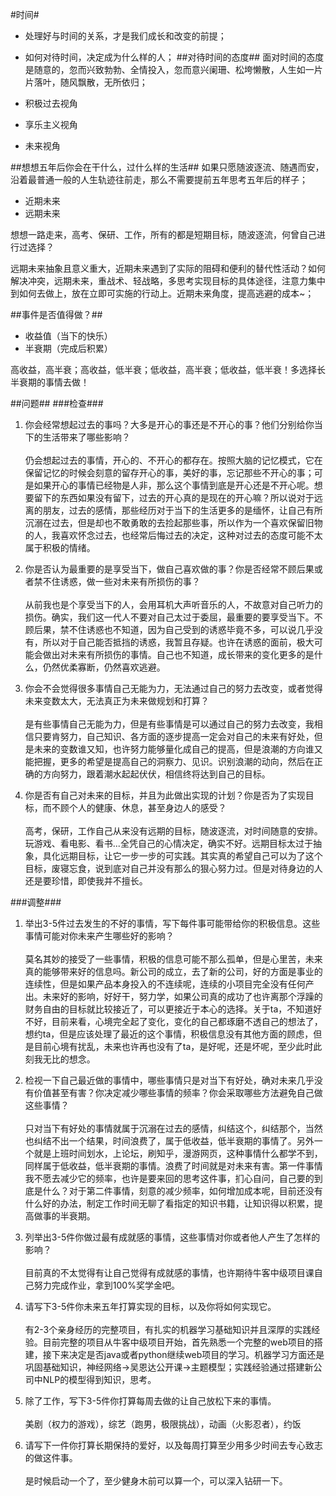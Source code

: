 #时间#
 - 处理好与时间的关系，才是我们成长和改变的前提；
 - 如何对待时间，决定成为什么样的人；
##对待时间的态度##
面对时间的态度是随意的，忽而兴致勃勃、全情投入，忽而意兴阑珊、松垮懒散，人生如一片片落叶，随风飘散，无所依归；

 - 积极过去视角
 - 享乐主义视角
 - 未来视角

##想想五年后你会在干什么，过什么样的生活##
如果只愿随波逐流、随遇而安，沿着最普通一般的人生轨迹往前走，那么不需要提前五年思考五年后的样子；

 - 近期未来
 - 远期未来

想想一路走来，高考、保研、工作，所有的都是短期目标，随波逐流，何曾自己进行过选择？

远期未来抽象且意义重大，近期未来遇到了实际的阻碍和便利的替代性活动？如何解决冲突，远期未来，重战术、轻战略，多思考实现目标的具体途径，注意力集中到如何去做上，放在立即可实施的行动上。近期未来角度，提高逃避的成本~；

##事件是否值得做？##
 - 收益值（当下的快乐）
 - 半衰期（完成后积累）

高收益，高半衰；高收益，低半衰；低收益，高半衰；低收益，低半衰！多选择长半衰期的事情去做！

##问题##
###检查###

1. 你会经常想起过去的事吗？大多是开心的事还是不开心的事？他们分别给你当下的生活带来了哪些影响？
	<br/><br/>仍会想起过去的事情，开心的、不开心的都存在。按照大脑的记忆模式，它在保留记忆的时候会刻意的留存开心的事，美好的事，忘记那些不开心的事；可是如果开心的事情已经物是人非，那么这个事情到底是开心还是不开心呢。想要留下的东西如果没有留下，过去的开心真的是现在的开心嘛？所以说对于远离的朋友，过去的感情，那些经历对于当下的生活更多的是缅怀，让自己有所沉溺在过去，但是却也不敢勇敢的去捡起那些事，所以作为一个喜欢保留旧物的人，我喜欢怀念过去，也经常后悔过去的决定，这种对过去的态度可能不太属于积极的情绪。

2. 你是否认为最重要的是享受当下，做自己喜欢做的事？你是否经常不顾后果或者禁不住诱惑，做一些对未来有所损伤的事？
	<br/><br/>从前我也是个享受当下的人，会用耳机大声听音乐的人，不故意对自己听力的损伤。确实，我们这一代人不要对自己太过于委屈，最重要的要享受当下。不顾后果，禁不住诱惑也不知道，因为自己受到的诱惑毕竟不多，可以说几乎没有，所以对于自己能否抵挡的诱惑，我暂且存疑。也许在诱惑的面前，极大可能会做出对未来有所损伤的事情。自己也不知道，成长带来的变化更多的是什么，仍然优柔寡断，仍然喜欢逃避。

3. 你会不会觉得很多事情自己无能为力，无法通过自己的努力去改变，或者觉得未来变数太大，无法真正为未来做规划和打算？
	<br/><br/>是有些事情自己无能为力，但是有些事情是可以通过自己的努力去改变，我相信只要肯努力，自己知识、各方面的逐步提高一定会对自己的未来有好处，但是未来的变数谁又知，也许努力能够量化成自己的提高，但是浪潮的方向谁又能把握，更多的希望是提高自己的洞察力、见识。识别浪潮的动向，然后在正确的方向努力，跟着潮水起起伏伏，相信终将达到自己的目标。

4. 你是否有自己对未来的目标，并且为此做出实现的计划？你是否为了实现目标，而不顾个人的健康、休息，甚至身边人的感受？
	<br/><br/>高考，保研，工作自己从来没有远期的目标，随波逐流，对时间随意的安排。玩游戏、看电影、看书...全凭自己的心情决定，确实不好。远期目标太过于抽象，具化远期目标，让它一步一步的可实践。其实真的希望自己可以为了这个目标，废寝忘食，说到底对自己并没有那么的狠心努力过。但是对待身边的人还是要珍惜，即使我并不擅长。

###调整###

1. 举出3-5件过去发生的不好的事情，写下每件事可能带给你的积极信息。这些事情可能对你未来产生哪些好的影响？
	<br/><br/>莫名其妙的接受了一些事情，积极的信息可能不那么孤单，但是心里苦，未来真的能够带来好的信息吗。新公司的成立，去了新的公司，好的方面是事业的连续性，但是如果产品本身投入的不连续呢，连续的小项目完全没有任何产出。未来好的影响，好好干，努力学，如果公司真的成功了也许离那个浮躁的财务自由的目标就比较接近了，可以更接近于本心的选择。关于ta，不知道好不好，目前来看，心境完全起了变化，变化的自己都琢磨不透自己的想法了，想约ta，但是应该处理了最近的这个事情，积极信息没有其他方面的顾虑，但是目前心境有扰乱，未来也许再也没有了ta，是好呢，还是坏呢，至少此时此刻我无比的想念。

2. 检视一下自己最近做的事情中，哪些事情只是对当下有好处，确对未来几乎没有价值甚至有害？你决定减少哪些事情的频率？你会采取哪些方法避免自己做这些事情？
	<br/><br/>只对当下有好处的事情就属于沉溺在过去的感情，纠结这个，纠结那个，当然也纠结不出一个结果，时间浪费了，属于低收益，低半衰期的事情了。另外一个就是上班时间划水，上论坛，刷知乎，漫游网页，这种事情什么都学不到，同样属于低收益，低半衰期的事情。浪费了时间就是对未来有害。第一件事情我不愿去减少它的频率，也许是要来回的思考这件事，扪心自问，自己要的到底是什么？对于第二件事情，刻意的减少频率，如何增加成本呢，目前还没有什么好的办法，制定工作时间无聊了看指定的知识书籍，让知识得以积累，提高做事的半衰期。

3. 列举出3-5件你做过最有成就感的事情，这些事情对你或者他人产生了怎样的影响？
	<br/><br/>目前真的不太觉得有让自己觉得有成就感的事情，也许期待牛客中级项目课自己努力完成作业，拿到100%奖学金吧。

4. 请写下3-5件你未来五年打算实现的目标，以及你将如何实现它。
	<br/><br/>有2-3个亲身经历的完整项目，有扎实的机器学习基础知识并且深厚的实践经验。目前完整的项目从牛客中级项目开始，首先熟悉一个完整的web项目的搭建，接下来决定是否java或者python继续web项目的学习。机器学习方面还是巩固基础知识，神经网络->吴恩达公开课->主题模型；实践经验通过搭建新公司中NLP的模型得到知识，思考。

5. 除了工作，写下3-5件你打算每周去做的让自己放松下来的事情。
	<br/><br/>美剧（权力的游戏），综艺（跑男，极限挑战），动画（火影忍者），约饭

6. 请写下一件你打算长期保持的爱好，以及每周打算至少用多少时间去专心致志的做这件事。
	<br/><br/>是时候启动一个了，至少健身木前可以算一个，可以深入钻研一下。
